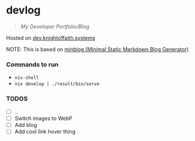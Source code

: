 # devlog

> *My Developer Portfolio/Blog*

Hosted on [dev.knightoffaith.systems](https://dev.knightoffaith.systems)

NOTE: This is based on [minblog (Minimal Static Markdown Blog Generator)](https://github.com/bwhtdev/minblog)

### Commands to run
- `nix-shell`
- `nix develop | ./result/bin/serve`

### TODOS
- [ ] ..
- [ ] Switch images to WebP
- [ ] Add blog
- [ ] Add cool link hover thing
